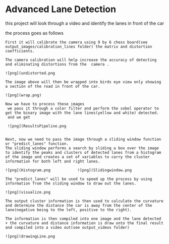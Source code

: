 # Advanced Lane Detection

this project will look through a video and identify the lanes in front of the car 

the process goes as follows 

	First it will calibrate the camera using 9 by 6 chess board(see output_images/calibration_lines folder) the matrix and distortion coefficients.
	
	The camera calibration will help increase the accuracy of detecting and eliminating distortions from the  camera .
	
	![png](undistorted.png
	
	The image above will then be wrapped into birds eye view only showing a section of the road in front of the car. 
	
	![png](wrap.png)
	
	Now we have to process these images 
     we pass it through a color filter and perform the sobel operator to get the binary image with the lane lines(yellow and white) detected.
	 and we get 
	 
	 ![png](ResultsPipeline.png
	 

	Next, now we need to pass the image through a sliding window function or "predict_lanes" function. 
    The sliding window performs a search by sliding a box over the image to identify the peaks and clusters of detected lanes from a histogram of the image and creates a set of variables to carry the cluster information for both left and right lanes.
	
	![png](Histogram.png          	![png](Slidingwindow.png
	
	The "predict_lanes" will be used to speed up the process by using information from the sliding window to draw out the lanes.

	![png](visualize.png

	The output cluster information is then used to calculate the curvature and determine the distance the car is away from the center of the lane(negative being to the left, positive to the right).

	The information is then compiled into one image and the lane detected + the curvature and distance information is draw onto the final result and compiled into a video out(see output_videos folder)
		
	![png](drawingLine.png	





